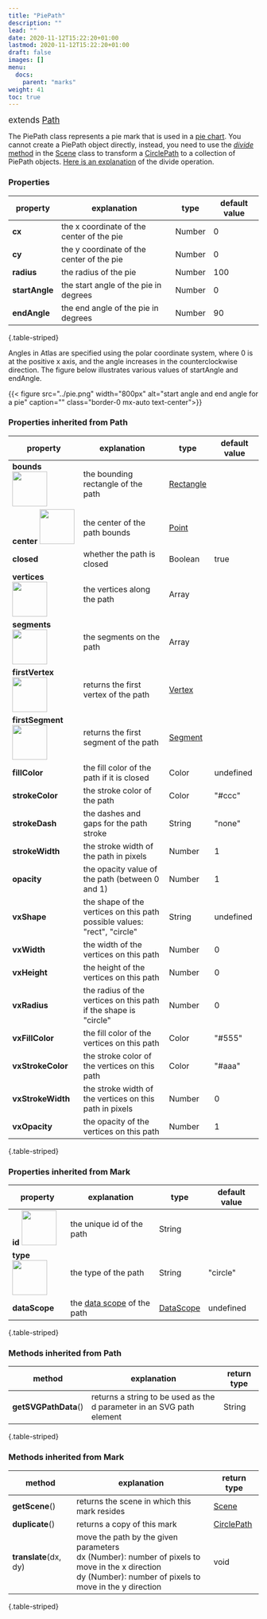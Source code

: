 ```yaml
---
title: "PiePath"
description: ""
lead: ""
date: 2020-11-12T15:22:20+01:00
lastmod: 2020-11-12T15:22:20+01:00
draft: false
images: []
menu: 
  docs:
    parent: "marks"
weight: 41
toc: true
---
```


<span style="font-size:1.2em">extends [Path](../path/)</span><br>

The PiePath class represents a pie mark that is used in a [pie chart](../../../gallery.html#PieChart). You cannot create a PiePath object directly, instead, you need to use the [_divide_ method](../../group/scene/#methods-join-graphics-with-data) in the [Scene](../../group/scene) class to transform a [CirclePath](../ringpath/) to a collection of PiePath objects. [Here is an explanation](../../../tutorials/join/#divide) of the divide operation. 


### Properties
| property |  explanation   | type | default value |
| --- | --- | --- | --- |
|**cx** | the x coordinate of the center of the pie | Number | 0 | 
|**cy** | the y coordinate of the center of the pie | Number | 0 | 
|**radius** | the radius of the pie | Number | 100 | 
|**startAngle** | the start angle of the pie in degrees | Number | 0 | 
|**endAngle** | the end angle of the pie in degrees | Number | 90 | 
{.table-striped}

Angles in Atlas are specified using the polar coordinate system, where 0 is at the positive x axis, and the angle increases in the counterclockwise direction. The figure below illustrates various values of startAngle and endAngle.

{{< figure src="../pie.png" width="800px" alt="start angle and end angle for a pie" caption="" class="border-0 mx-auto text-center">}}



### Properties inherited from Path
| property |  explanation  | type | default value |
| --- | --- | --- | --- |
|**bounds** <img width="70px" src="../../readonly.png">| the bounding rectangle of the path | [Rectangle](../../basic/rectangle/) | |
|**center** <img width="70px" src="../../readonly.png">| the center of the path bounds | [Point](../../basic/point/) | |
|**closed**| whether the path is closed  | Boolean | true |
|**vertices** <img width="70px" src="../../readonly.png">| the vertices along the path | Array |  | 
|**segments** <img width="70px" src="../../readonly.png"> | the segments on the path | Array | | 
|**firstVertex** <img width="70px" src="../../readonly.png">| returns the first vertex of the path | [Vertex](../../basic/vertex/) |
|**firstSegment** <img width="70px" src="../../readonly.png"> | returns the first segment of the path | [Segment](../../basic/segment/) |
|**fillColor**| the fill color of the path if it is closed | Color | undefined | 
|**strokeColor** | the stroke color of the path | Color | "#ccc" |
|**strokeDash** | the dashes and gaps for the path stroke | String | "none" | 
|**strokeWidth** | the stroke width of the path in pixels | Number | 1| 
|**opacity** | the opacity value of the path (between 0 and 1) | Number | 1 |
|**vxShape**| the shape of the vertices on this path<br>possible values: "rect", "circle" | String | undefined | 
|**vxWidth**| the width of the vertices on this path | Number | 0 | 
|**vxHeight**| the height of the vertices on this path | Number | 0 |
|**vxRadius**| the radius of the vertices on this path if the shape is "circle" | Number | 0 |  
|**vxFillColor**| the fill color of the vertices on this path | Color | "#555" | 
|**vxStrokeColor** | the stroke color of the vertices on this path | Color | "#aaa" | 
|**vxStrokeWidth** | the stroke width of the vertices on this path in pixels | Number | 0 | 
|**vxOpacity** | the opacity of the vertices on this path | Number | 1 | 
{.table-striped}

### Properties inherited from Mark
| property |  explanation   | type | default value |
| --- | --- | --- | --- |
|**id** <img width="70px" src="../../readonly.png">| the unique id of the path | String |  | 
|**type** <img width="70px" src="../../readonly.png"> | the type of the path | String | "circle" | 
|**dataScope**| the [data scope](../../data/datascope/) of the path | [DataScope](../../data/datascope/) | undefined |
{.table-striped}

### Methods inherited from Path
| method |  explanation   | return type |
| ---- | --- | --- |
| **getSVGPathData**() | returns a string to be used as the d parameter in an SVG path element | String |
{.table-striped}

### Methods inherited from Mark
| method |  explanation   | return type |
| --- | --- | --- |
| **getScene**() | returns the scene in which this mark resides | [Scene](../../group/scene) |
| **duplicate**() | returns a copy of this mark | [CirclePath](../circlepath/) | 
| **translate**(dx, dy) | move the path by the given parameters<br>dx (Number): number of pixels to move in the x direction<br> dy (Number): number of pixels to move in the y direction | void |
{.table-striped}